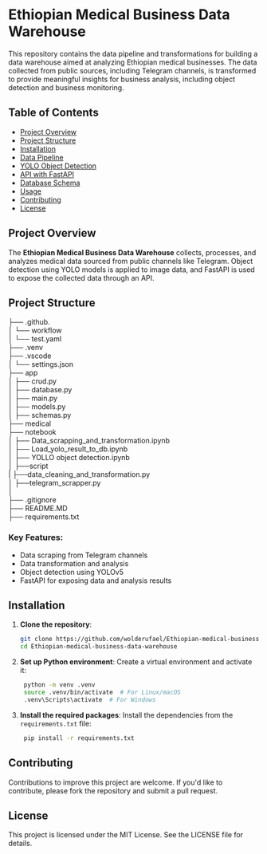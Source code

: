 # Ethiopian Medical Business Data Warehouse

This repository contains the data pipeline and transformations for building a data warehouse aimed at analyzing Ethiopian medical businesses. The data collected from public sources, including Telegram channels, is transformed to provide meaningful insights for business analysis, including object detection and business monitoring.

## Table of Contents
- [Project Overview](#project-overview)
- [Project Structure](#project-structure)
- [Installation](#installation)
- [Data Pipeline](#data-pipeline)
- [YOLO Object Detection](#yolo-object-detection)
- [API with FastAPI](#api-with-fastapi)
- [Database Schema](#database-schema)
- [Usage](#usage)
- [Contributing](#contributing)
- [License](#license)

## Project Overview
The **Ethiopian Medical Business Data Warehouse** collects, processes, and analyzes medical data sourced from public channels like Telegram. Object detection using YOLO models is applied to image data, and FastAPI is used to expose the collected data through an API.
## Project Structure
├── .github.<br>
│   └── workflow<br>
│       └── test.yaml<br>
├── .venv <br>
├── .vscode<br>
│   └── settings.json<br>
├── app<br>
│   ├── crud.py<br>
│   ├── database.py<br>
│   ├── main.py<br>
│   ├── models.py<br>
│   ├── schemas.py<br>
├── medical<br>
├── notebook<br>
│   ├── Data_scrapping_and_transformation.ipynb<br>
│   ├── Load_yolo_result_to_db.ipynb<br>
│   ├── YOLLO object detection.ipynb<br>
│
├──script<br>
|   ├──data_cleaning_and_transformation.py<br>
│   ├──telegram_scrapper.py<br>
│   
├── .gitignore<br>
├──  README.MD<br>
├──   requirements.txt <br>

### Key Features:
- Data scraping from Telegram channels
- Data transformation and analysis
- Object detection using YOLOv5
- FastAPI for exposing data and analysis results

## Installation

1. **Clone the repository**:
   ```bash
   git clone https://github.com/wolderufael/Ethiopian-medical-business-data-warehouse.git
   cd Ethiopian-medical-business-data-warehouse
2. **Set up Python environment**: Create a virtual environment and activate it:
   ```bash
    python -m venv .venv
    source .venv/bin/activate  # For Linux/macOS
    .venv\Scripts\activate  # For Windows

2. **Install the required packages**: Install the dependencies from the `requirements.txt` file:
   ```bash
    pip install -r requirements.txt

## Contributing
Contributions to improve this project are welcome. If you'd like to contribute, please fork the repository and submit a pull request.

## License
This project is licensed under the MIT License. See the LICENSE file for details.
